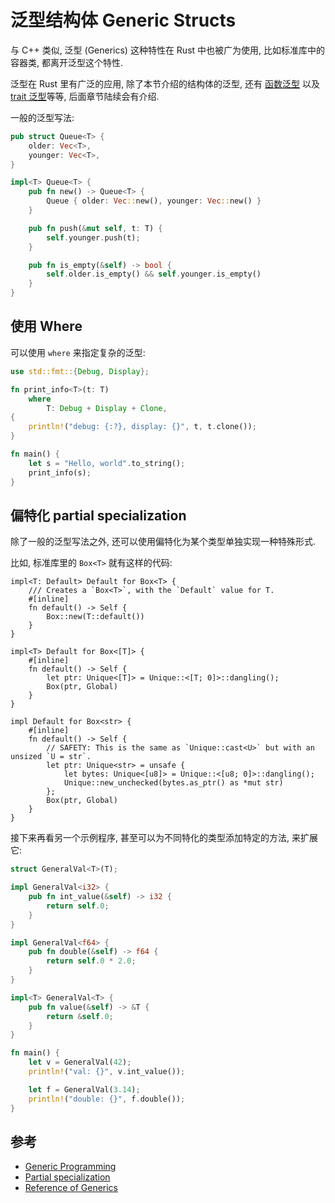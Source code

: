# 泛型结构体 Generic Structs

与 C++ 类似, 泛型 (Generics) 这种特性在 Rust 中也被广为使用, 比如标准库中的容器类, 都离开泛型这个特性.

泛型在 Rust 里有广泛的应用, 除了本节介绍的结构体的泛型, 还有 [函数泛型](../closure/generics.md)
以及 [trait 泛型](../traits/generics.md)等等, 后面章节陆续会有介绍.

一般的泛型写法:

```rust
pub struct Queue<T> {
    older: Vec<T>,
    younger: Vec<T>,
}

impl<T> Queue<T> {
    pub fn new() -> Queue<T> {
        Queue { older: Vec::new(), younger: Vec::new() }
    }

    pub fn push(&mut self, t: T) {
        self.younger.push(t);
    }

    pub fn is_empty(&self) -> bool {
        self.older.is_empty() && self.younger.is_empty()
    }
}
```

## 使用 Where

可以使用 `where` 来指定复杂的泛型:

```rust
use std::fmt::{Debug, Display};

fn print_info<T>(t: T)
    where
        T: Debug + Display + Clone,
{
    println!("debug: {:?}, display: {}", t, t.clone());
}

fn main() {
    let s = "Hello, world".to_string();
    print_info(s);
}
```

## 偏特化 partial specialization

除了一般的泛型写法之外, 还可以使用偏特化为某个类型单独实现一种特殊形式.

比如, 标准库里的 `Box<T>` 就有这样的代码:

```rust, not_run
impl<T: Default> Default for Box<T> {
    /// Creates a `Box<T>`, with the `Default` value for T.
    #[inline]
    fn default() -> Self {
        Box::new(T::default())
    }
}

impl<T> Default for Box<[T]> {
    #[inline]
    fn default() -> Self {
        let ptr: Unique<[T]> = Unique::<[T; 0]>::dangling();
        Box(ptr, Global)
    }
}

impl Default for Box<str> {
    #[inline]
    fn default() -> Self {
        // SAFETY: This is the same as `Unique::cast<U>` but with an unsized `U = str`.
        let ptr: Unique<str> = unsafe {
            let bytes: Unique<[u8]> = Unique::<[u8; 0]>::dangling();
            Unique::new_unchecked(bytes.as_ptr() as *mut str)
        };
        Box(ptr, Global)
    }
}
```

接下来再看另一个示例程序, 甚至可以为不同特化的类型添加特定的方法, 来扩展它:

```rust
struct GeneralVal<T>(T);

impl GeneralVal<i32> {
    pub fn int_value(&self) -> i32 {
        return self.0;
    }
}

impl GeneralVal<f64> {
    pub fn double(&self) -> f64 {
        return self.0 * 2.0;
    }
}

impl<T> GeneralVal<T> {
    pub fn value(&self) -> &T {
        return &self.0;
    }
}

fn main() {
    let v = GeneralVal(42);
    println!("val: {}", v.int_value());

    let f = GeneralVal(3.14);
    println!("double: {}", f.double());
}

```

## 参考

- [Generic Programming](https://en.wikipedia.org/wiki/Generic_programming)
- [Partial specialization](https://en.wikipedia.org/wiki/Partial_template_specialization)
- [Reference of Generics](https://doc.rust-lang.org/reference/items/generics.html)
